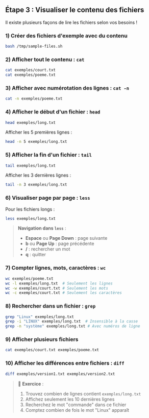 ## Étape 3 : Visualiser le contenu des fichiers

Il existe plusieurs façons de lire les fichiers selon vos besoins !

### 1) Créer des fichiers d'exemple avec du contenu
```bash
bash /tmp/sample-files.sh
```

### 2) Afficher tout le contenu : `cat`
```bash
cat exemples/court.txt
cat exemples/poeme.txt
```

### 3) Afficher avec numérotation des lignes : `cat -n`
```bash
cat -n exemples/poeme.txt
```

### 4) Afficher le début d'un fichier : `head`
```bash
head exemples/long.txt
```

Afficher les 5 premières lignes :
```bash
head -n 5 exemples/long.txt
```

### 5) Afficher la fin d'un fichier : `tail`
```bash
tail exemples/long.txt
```

Afficher les 3 dernières lignes :
```bash
tail -n 3 exemples/long.txt
```

### 6) Visualiser page par page : `less`
Pour les fichiers longs :
```bash
less exemples/long.txt
```

> **Navigation dans `less`** :
> - **Espace** ou **Page Down** : page suivante
> - **b** ou **Page Up** : page précédente
> - **/** : rechercher un mot
> - **q** : quitter

### 7) Compter lignes, mots, caractères : `wc`
```bash
wc exemples/poeme.txt
wc -l exemples/long.txt  # Seulement les lignes
wc -w exemples/court.txt # Seulement les mots
wc -c exemples/court.txt # Seulement les caractères
```

### 8) Rechercher dans un fichier : `grep`
```bash
grep "Linux" exemples/long.txt
grep -i "LINUX" exemples/long.txt  # Insensible à la casse
grep -n "système" exemples/long.txt # Avec numéros de ligne
```

### 9) Afficher plusieurs fichiers
```bash
cat exemples/court.txt exemples/poeme.txt
```

### 10) Afficher les différences entre fichiers : `diff`
```bash
diff exemples/version1.txt exemples/version2.txt
```

> 🎯 **Exercice** :
> 1. Trouvez combien de lignes contient `exemples/long.txt`
> 2. Affichez seulement les 10 dernières lignes
> 3. Recherchez le mot "commande" dans ce fichier
> 4. Comptez combien de fois le mot "Linux" apparaît
